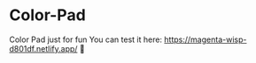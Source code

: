 # Color-Pad
Color Pad just for fun
You can test it here: https://magenta-wisp-d801df.netlify.app/ 🚀
